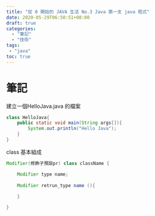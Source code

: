 ```yaml
---
title: "從 0 開始的 JAVA 生活 No.3 Java 第一支 java 程式"
date: 2020-05-29T06:50:51+08:00
draft: true
categories:
  - "筆記"
  - "技術"
tags:
 - "java"
toc: true
---
```


# 筆記
<!--more-->

建立一個HelloJava.java 的檔案

```java
class HelloJava{
    public static void main(String args[]){
        System.out.println("Hello Java");
    }
}
```

class 基本組成

```java
Modifier(修飾子預設pr) class className {

	Modifier type name;
    
    Modifier retrun_type name (){
        
    }

}
```






